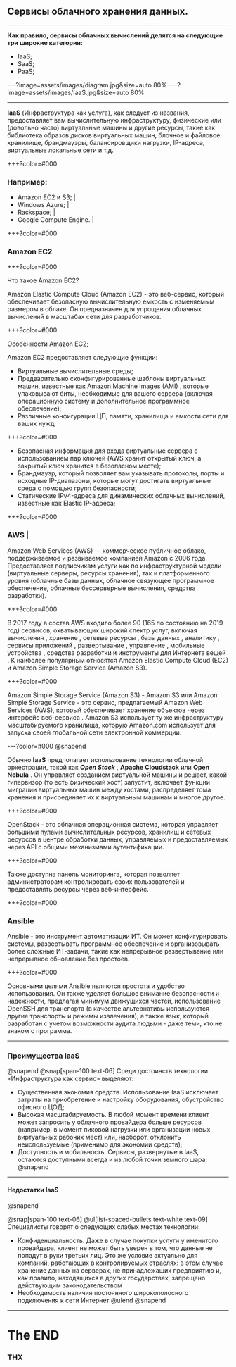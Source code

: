
## **Cервисы облачного хранения данных.**

---

 **Как правило, сервисы облачных вычислений делятся на следующие три широкие категории:**
- IaaS;
- SaaS;
- PaaS;

---?image=assets/images/diagram.jpg&size=auto 80%
---?image=assets/images/IaaS.jpg&size=auto 80%

---

**IaaS** (Инфраструктура как услуга), как следует из названия, предоставляет вам вычислительную инфраструктуру, физические или (довольно часто) виртуальные машины и другие ресурсы, такие как библиотека образов дисков виртуальных машин, блочное и файловое хранилище, брандмауэры, балансировщики нагрузки, IP-адреса, виртуальные локальные сети и т.д.

+++?color=#000

### Например:
- Amazon EC2 и S3; |
- Windows Azure; |  
- Rackspace; | 
- Google Compute Engine. |

+++?color=#000

### Amazon EC2 

+++?color=#000

Что такое Amazon EC2?

Amazon Elastic Compute Cloud (Amazon EC2) - это веб-сервис, который обеспечивает безопасную вычислительную емкость с изменяемым размером в облаке. Он предназначен для упрощения облачных вычислений в масштабах сети для разработчиков.

+++?color=#000

Особенности Amazon EC2;

Amazon EC2 предоставляет следующие функции:
- Виртуальные вычислительные среды;
- Предварительно сконфигурированные шаблоны виртуальных машин, известные как Amazon Machine Images (AMI) , которые упаковывают биты, необходимые для вашего сервера (включая операционную систему и дополнительное программное обеспечение);
- Различные конфигурации ЦП, памяти, хранилища и емкости сети для ваших нужд;

+++?color=#000

- Безопасная информация для входа виртуальные сервера с использованием пар ключей (AWS хранит открытый ключ, а закрытый ключ хранится в безопасном месте);
- Брандмауэр, который позволяет вам указывать протоколы, порты и исходные IP-диапазоны, которые могут достигать виртуальные среда с помощью групп безопасности; 
- Статические IPv4-адреса для динамических облачных вычислений, известные как Elastic IP-адреса;

+++?color=#000

### AWS |
Amazon Web Services (AWS) — коммерческое публичное облако, поддерживаемое и развиваемое компанией Amazon с 2006 года. Предоставляет подписчикам услуги как по инфраструктурной модели (виртуальные серверы, ресурсы хранения), так и платформенного уровня (облачные базы данных, облачное связующее программное обеспечение, облачные бессерверные вычисления, средства разработки).

+++?color=#000

В 2017 году в состав AWS входило более 90 (165 по состоянию на 2019 год) сервисов, охватывающих широкий спектр услуг, включая вычисления , хранение , сетевые ресурсы , базы данных , аналитику , сервисы приложений , развертывание , управление , мобильные устройства , средства разработки и инструменты для Интернета вещей . К наиболее популярным относятся Amazon Elastic Compute Cloud (EC2) и Amazon Simple Storage Service (Amazon S3).

+++?color=#000

Amazon Simple Storage Service (Amazon S3) - Amazon S3 или Amazon Simple Storage Service - это сервис, предлагаемый Amazon Web Services (AWS), который обеспечивает хранение объектов через интерфейс веб-сервиса .  Amazon S3 использует ту же инфраструктуру масштабируемого хранилища, которую Amazon.com использует для запуска своей глобальной сети электронной коммерции.

---?color=#000
@snapend

Обычно **IaaS** предполагает использование технологии облачной оркестрации, такой как ***Open Stack*** , **Apache Cloudstack** или **Open Nebula** . Он управляет созданием виртуальной машины и решает, какой гипервизор (то есть физический хост) запустит, включает функции миграции виртуальных машин между хостами, распределяет тома хранения и присоединяет их к виртуальным машинам и многое другое.

+++?color=#000

OpenStack - это облачная операционная система, которая управляет большими пулами вычислительных ресурсов, хранилищ и сетевых ресурсов в центре обработки данных, управляемых и предоставляемых через API с общими механизмами аутентификации.

+++?color=#000

Также доступна панель мониторинга, которая позволяет администраторам контролировать своих пользователей и предоставлять ресурсы через веб-интерфейс.

+++?color=#000

### Ansible

Ansible - это инструмент автоматизации ИТ. Он может конфигурировать системы, развертывать программное обеспечение и организовывать более сложные ИТ-задачи, такие как непрерывное развертывание или непрерывное обновление без простоев.


+++?color=#000

Основными целями Ansible являются простота и удобство использования. Он также уделяет большое внимание безопасности и надежности, предлагая минимум движущихся частей, использование OpenSSH для транспорта (в качестве альтернативы используются другие транспорты и режимы извлечения), а также язык, который разработан с учетом возможности аудита людьми - даже теми, кто не знаком с программа.

---
### Преимущества IaaS 
@snapend
@snap[span-100 text-06]
Среди достоинств технологии «Инфраструктура как сервис» выделяют:
- Существенная экономия средств. Использование IaaS исключает затраты на приобретение и настройку оборудования, обустройство офисного ЦОД;
- Высокая масштабируемость. В любой момент времени клиент может запросить у облачного провайдера больше ресурсов (например, в момент пиковой нагрузки или организации новых виртуальных рабочих мест) или, наоборот, отклонить неиспользуемые (применимо для экономии средств);
- Доступность и мобильность. Сервисы, развернутые в IaaS, остаются доступными всегда и из любой точки земного шара;
@snapend
---

#### Недостатки IaaS
@snapend

@snap[span-100 text-06]
@ul[list-spaced-bullets text-white text-09]
Специалисты говорят о следующих слабых местах технологии:
- Конфиденциальность. Даже в случае покупки услуги у именитого провайдера, клиент не может быть уверен в том, что данные не попадут в руки третьих лиц. Это же условие актуально для компаний, работающих в контролируемых отраслях: в этом случае хранение данных на серверах, не принадлежащих предприятию и, как правило, находящихся в других государствах, запрещено действующим законодательством
- Необходимость наличия постоянного широкополосного подключения к сети Интернет 
@ulend
@snapend

---

# The END
### THX
